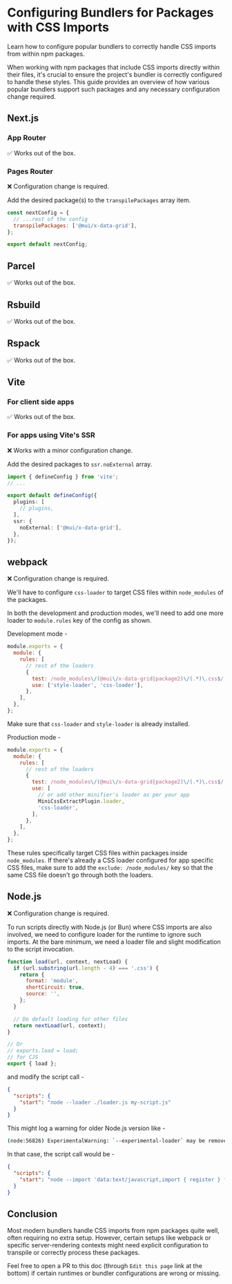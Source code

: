# Configuring Bundlers for Packages with CSS Imports

<p class="description">Learn how to configure popular bundlers to correctly handle CSS imports from within npm packages.</p>

When working with npm packages that include CSS imports directly within their files, it's crucial to ensure the project's bundler is correctly configured to handle these styles. This guide provides an overview of how various popular bundlers support such packages and any necessary configuration change required.

## Next.js

### App Router

✅ Works out of the box.

### Pages Router

❌ Configuration change is required.

Add the desired package(s) to the `transpilePackages` array item.

```js title="next.config.mjs"
const nextConfig = {
  // ...rest of the config
  transpilePackages: ['@mui/x-data-grid'],
};

export default nextConfig;
```

## Parcel

✅ Works out of the box.

## Rsbuild

✅ Works out of the box.

## Rspack

✅ Works out of the box.

## Vite

### For client side apps

✅ Works out of the box.

### For apps using Vite's SSR

❌ Works with a minor configuration change.

Add the desired packages to `ssr.noExternal` array.

```ts title="vite.config.ts"
import { defineConfig } from 'vite';
// ...

export default defineConfig({
  plugins: [
    // plugins,
  ],
  ssr: {
    noExternal: ['@mui/x-data-grid'],
  },
});
```

## webpack

❌ Configuration change is required.

We'll have to configure `css-loader` to target CSS files within `node_modules` of the packages.

In both the development and production modes, we'll need to add one more loader to `module.rules` key of the config as shown.

Development mode -

```js title="webpack.config.js"
module.exports = {
  module: {
    rules: [
      // rest of the loaders
      {
        test: /node_modules\/(@mui\/x-data-grid|package2)\/(.*)\.css$/,
        use: ['style-loader', 'css-loader'],
      },
    ],
  },
};
```

Make sure that `css-loader` and `style-loader` is already installed.

Production mode -

```js title="webpack.config.js"
module.exports = {
  module: {
    rules: [
      // rest of the loaders
      {
        test: /node_modules\/(@mui\/x-data-grid|package2)\/(.*)\.css$/,
        use: [
          // or add other minifier's loader as per your app
          MiniCssExtractPlugin.loader,
          'css-loader',
        ],
      },
    ],
  },
};
```

These rules specifically target CSS files within packages inside `node_modules`. If there's already a CSS loader configured for app specific CSS files, make sure to add the `exclude: /node_modules/` key so that the same CSS file doesn't go through both the loaders.

## Node.js

❌ Configuration change is required.

To run scripts directly with Node.js (or Bun) where CSS imports are also involved, we need to configure loader for the runtime to ignore such imports. At the bare minimum, we need a loader file and slight modification to the script invocation.

```js title="loader.js"
function load(url, context, nextLoad) {
  if (url.substring(url.length - 4) === '.css') {
    return {
      format: 'module',
      shortCircuit: true,
      source: '',
    };
  }

  // Do default loading for other files
  return nextLoad(url, context);
}

// Or
// exports.load = load;
// for CJS
export { load };
```

and modify the script call -

```json title="package.json"
{
  "scripts": {
    "start": "node --loader ./loader.js my-script.js"
  }
}
```

This might log a warning for older Node.js version like -

```bash
(node:56826) ExperimentalWarning: `--experimental-loader` may be removed in the future; instead use `register()`:
```

In that case, the script call would be -

```json title="package.json"
{
  "scripts": {
    "start": "node --import 'data:text/javascript,import { register } from \"node:module\"; import { pathToFileURL } from \"node:url\"; register(\"./loader.js\", pathToFileURL(\"./\"));' my-script.js"
  }
}
```

## Conclusion

Most modern bundlers handle CSS imports from npm packages quite well, often requiring no extra setup. However, certain setups like webpack or specific server-rendering contexts might need explicit configuration to transpile or correctly process these packages.

Feel free to open a PR to this doc (through `Edit this page` link at the bottom) if certain runtimes or bundler configurations are wrong or missing.
